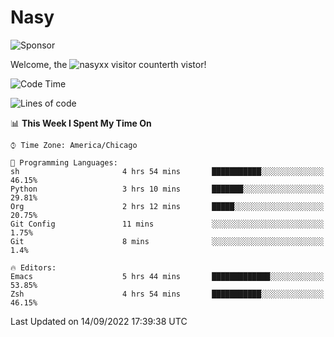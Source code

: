# Nasy

<!--
<p align="center">
<img height="200" src="https://github-readme-stats.vercel.app/api?username=nasyxx&count_private=true&show_icons=true&theme=dracula&include_all_commits=true"/>
<img height="200" src="https://github-readme-stats.vercel.app/api/top-langs/?username=nasyxx&theme=dracula&hide=html,jupyter+notebook&count_private=true&show_icons=true"/>
</p>

  
----------------
-->

![Sponsor](https://img.shields.io/static/v1.svg?label=Sponsor&message=%E2%9D%A4&logo=GitHub&style=flat&color=pink)
 
Welcome, the ![nasyxx visitor counter](https://count.getloli.com/get/@nasyxx?theme=rule34)th vistor!
 
<!--START_SECTION:waka-->
![Code Time](http://img.shields.io/badge/Code%20Time-2%2C625%20hrs%2044%20mins-blue)

![Lines of code](https://img.shields.io/badge/From%20Hello%20World%20I%27ve%20Written-5%20Million%20lines%20of%20code-blue)

📊 **This Week I Spent My Time On** 

```text
⌚︎ Time Zone: America/Chicago

💬 Programming Languages: 
sh                       4 hrs 54 mins       ███████████░░░░░░░░░░░░░░   46.15% 
Python                   3 hrs 10 mins       ███████░░░░░░░░░░░░░░░░░░   29.81% 
Org                      2 hrs 12 mins       █████░░░░░░░░░░░░░░░░░░░░   20.75% 
Git Config               11 mins             ░░░░░░░░░░░░░░░░░░░░░░░░░   1.75% 
Git                      8 mins              ░░░░░░░░░░░░░░░░░░░░░░░░░   1.4%

🔥 Editors: 
Emacs                    5 hrs 44 mins       █████████████░░░░░░░░░░░░   53.85% 
Zsh                      4 hrs 54 mins       ███████████░░░░░░░░░░░░░░   46.15%

```


 Last Updated on 14/09/2022 17:39:38 UTC
<!--END_SECTION:waka-->

<!-- ![visitors](https://visitor-badge.laobi.icu/badge?page_id=nasyxx.nasyxx) -->
